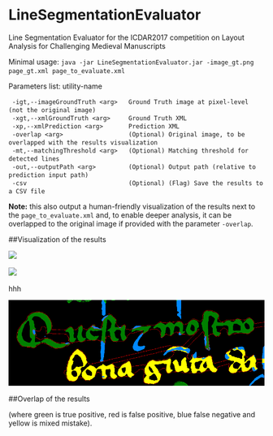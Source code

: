 # LineSegmentationEvaluator
Line Segmentation Evaluator for the ICDAR2017 competition on Layout Analysis for Challenging Medieval Manuscripts

Minimal usage: `java -jar LineSegmentationEvaluator.jar -image_gt.png page_gt.xml page_to_evaluate.xml`

Parameters list: utility-name
```
 -igt,--imageGroundTruth <arg>   Ground Truth image at pixel-level (not the original image)
 -xgt,--xmlGroundTruth <arg>     Ground Truth XML
 -xp,--xmlPrediction <arg>       Prediction XML
 -overlap <arg>                  (Optional) Original image, to be overlapped with the results visualization
 -mt,--matchingThreshold <arg>   (Optional) Matching threshold for detected lines  
 -out,--outputPath <arg>         (Optional) Output path (relative to prediction input path)
 -csv                            (Optional) (Flag) Save the results to a CSV file
 ```
**Note:** this also output a human-friendly visualization of the results next to the `page_to_evaluate.xml` and, to enable deeper analysis, it can be overlapped to the original image if provided with the parameter `-overlap`.  

##Visualization of the results

![](https://github.com/DIVA-DIA/LineSegmentationEvaluator/blob/master/examples/example_visualization1.png?raw=true)

<img src="https://github.com/DIVA-DIA/LineSegmentationEvaluator/blob/master/examples/example_visualization1.png">

hhh

![Alt text](examples/example_visualization_zoom.png?raw=true)

##Overlap of the results

(where green is true positive, red is false positive, blue false negative and yellow is mixed mistake).

